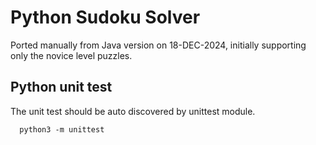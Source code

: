# Python Sudoku Solver

Ported manually from Java version on 18-DEC-2024, initially supporting only the novice level puzzles.

## Python unit test
The unit test should be auto discovered by unittest module.
```shell
  python3 -m unittest
```
